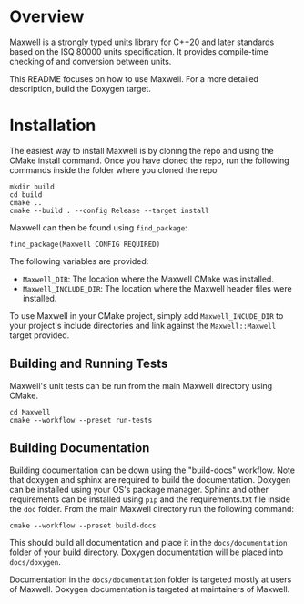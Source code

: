 # Overview
Maxwell is a strongly typed units library for C++20 and later standards based on the ISQ 80000 units specification. 
It provides compile-time checking of and conversion between units. 

This README focuses on how to use Maxwell. For a more detailed description, build the Doxygen target.
# Installation 
The easiest way to install Maxwell is by cloning the repo and using the CMake install command. 
Once you have cloned the repo, run the following commands inside the folder where you cloned the repo
```
mkdir build
cd build
cmake .. 
cmake --build . --config Release --target install
```

Maxwell can then be found using `find_package`: 
```
find_package(Maxwell CONFIG REQUIRED)
```

The following variables are provided: 
* `Maxwell_DIR`: The location where the Maxwell CMake was installed.
* `Maxwell_INCLUDE_DIR`: The location where the Maxwell header files were installed.

To use Maxwell in your CMake project, simply add `Maxwell_INCUDE_DIR` to your project's include directories and link against the `Maxwell::Maxwell` target provided.

## Building and Running Tests
Maxwell's unit tests can be run from the main Maxwell directory using CMake. 
```
cd Maxwell 
cmake --workflow --preset run-tests
```

## Building Documentation
Building documentation can be down using the "build-docs" workflow. Note that doxygen and sphinx are required to build the documentation. 
Doxygen can be installed using your OS's package manager.
Sphinx and other requirements can be installed using `pip` and the requirements.txt file inside the `doc` folder.
From the main Maxwell directory run the following command: 
```
cmake --workflow --preset build-docs
```
This should build all documentation and place it in the `docs/documentation` folder of your build directory. Doxygen documentation will be placed into `docs/doxygen`.

Documentation in the `docs/documentation` folder is targeted mostly at users of Maxwell. Doxygen documentation is targeted at maintainers of Maxwell.